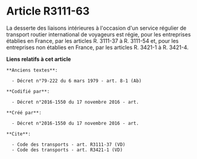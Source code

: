 # Article R3111-63

La desserte des liaisons intérieures à l'occasion d'un service régulier de transport routier international de voyageurs est
régie, pour les entreprises établies en France, par les articles R. 3111-37 à R. 3111-54 et, pour les entreprises non
établies en France, par les articles R. 3421-1 à R. 3421-4.

**Liens relatifs à cet article**

	**Anciens textes**:

	  - Décret n°79-222 du 6 mars 1979 - art. 8-1 (Ab)

	**Codifié par**:

	  - Décret n°2016-1550 du 17 novembre 2016 - art.

	**Créé par**:

	  - Décret n°2016-1550 du 17 novembre 2016 - art.

	**Cite**:

	  - Code des transports - art. R3111-37 (VD)
	  - Code des transports - art. R3421-1 (VD)
